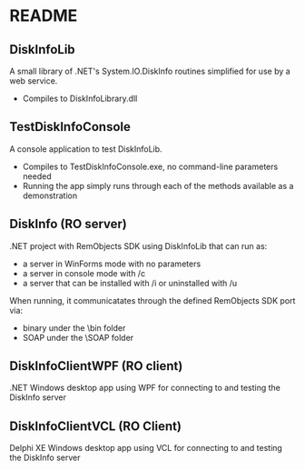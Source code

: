 # README #

## DiskInfoLib ##

A small library of .NET's System.IO.DiskInfo routines simplified for use by a web service.
* Compiles to DiskInfoLibrary.dll

## TestDiskInfoConsole ##

A console application to test DiskInfoLib.
* Compiles to TestDiskInfoConsole.exe, no command-line parameters needed
* Running the app simply runs through each of the methods available as a demonstration

## DiskInfo (RO server) ##

.NET project with RemObjects SDK using DiskInfoLib that can run as:
* a server in WinForms mode with no parameters
* a server in console mode with /c
* a server that can be installed with /i or uninstalled with /u

When running, it communicatates through the defined RemObjects SDK port via:
* binary under the \bin folder
* SOAP under the \SOAP folder

## DiskInfoClientWPF (RO client) ##

.NET Windows desktop app using WPF for connecting to and testing the DiskInfo server

## DiskInfoClientVCL (RO Client) ##

Delphi XE Windows desktop app using VCL for connecting to and testing the DiskInfo server
